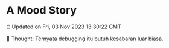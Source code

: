 # A Mood Story

⏰ Updated on Fri, 03 Nov 2023 13:30:22 GMT

💭 Thought: Ternyata debugging itu butuh kesabaran luar biasa.


